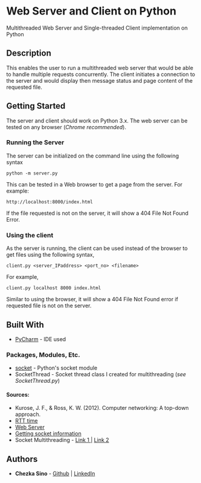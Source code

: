 # Web Server and Client on Python
Multithreaded Web Server and Single-threaded Client implementation on Python

## Description

This enables the user to run a multithreaded web server that would be able to handle multiple requests concurrently. The client initiates a connection to the server and would display then message status and page content of the requested file. 

## Getting Started
The server and client should work on Python 3.x. The web server can be tested on any browser (*Chrome recommended*).

### Running the Server

The server can be initialized on the command line using the following syntax

```
python -m server.py
```

This can be tested in a Web browser to get a page from the server. For example:

```
http://localhost:8000/index.html
```

If the file requested is not on the server, it will show a 404 File Not Found Error.

### Using the client

As the server is running, the client can be used instead of the browser to get files using the following syntax,

```
client.py <server_IPaddress> <port_no> <filename>
```

For example,

```
client.py localhost 8000 index.html
```

Similar to using the browser, it will show a 404 File Not Found error if requested file is not on the server.

## Built With

* [PyCharm](https://www.jetbrains.com/pycharm/download/) - IDE used

### Packages, Modules, Etc.
* [socket](https://docs.python.org/3/library/socket.html) - Python's socket module
* SocketThread - Socket thread class I created for multithreading (*see SocketThread.py*)

#### Sources:
* Kurose, J. F., & Ross, K. W. (2012). Computer networking: A top-down approach.
* [RTT time](https://www.geeksforgeeks.org/program-calculate-round-trip-time-rtt/)
* [Web Server](http://joaoventura.net/blog/2017/python-webserver/)
* [Getting socket information](https://pymotw.com/2/socket/addressing.html)
* Socket Multithreading - [Link 1
](https://www.geeksforgeeks.org/socket-programming-multi-threading-python/) | [Link 2](https://www.techbeamers.com/python-tutorial-write-multithreaded-python-server/)

## Authors
* **Chezka Sino** - [Github](https://github.com/chezka-sino) | [LinkedIn](https://www.linkedin.com/in/chezka-sino/)